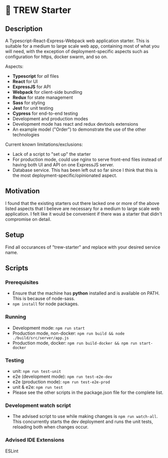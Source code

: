 # 🚀 TREW Starter 

## Description
A Typescript-React-Express-Webpack web application starter. This is suitable for a medium to large scale web app, containing most of what you will need, with the exception of deployment-specific aspects such as configuration for https, docker swarm, and so on.

Aspects:
* **Typescript** for *all* files
* **React** for UI
* **ExpressJS** for API
* **Webpack** for client-side bundling
* **Redux** for state management
* **Sass** for styling
* **Jest** for unit testing
* **Cypress** for end-to-end testing
* Development and production modes
* Development mode has react and redux devtools extensions
* An example model ("Order") to demonstrate the use of the other technologies

Current known limitations/exclusions:
* Lack of a script to "set up" the starter
* For production mode, could use nginx to serve front-end files instead of having both UI and API on one ExpressJS server.
* Database service. This has been left out so far since I think that this is the most deployment-specific/opinionated aspect.

## Motivation
I found that the existing starters out there lacked one or more of the above listed aspects that I believe are necessary for a medium to large scale web application. I felt like it would be convenient if there was a starter that didn't compromise on detail.

## Setup
Find all occurances of "trew-starter" and replace with your desired service name.

## Scripts

### Prerequisites
* Ensure that the machine has **python** installed and is available on PATH. This is because of node-sass.
* `npm install` for node packages.

### Running
* Development mode: `npm run start`
* Production mode, non-docker: `npm run build && node ./build/src/server/app.js`
* Production mode, docker: `npm run build-docker && npm run start-docker`

### Testing
* unit: `npm run test-unit`
* e2e (development mode): `npm run test-e2e-dev`
* e2e (production mode): `npm run test-e2e-prod`
* unit & e2e: `npm run test`
* Please see the other scripts in the package.json file for the complete list.

### Development watch script
* The advised script to use while making changes is `npm run watch-all`. This concurrently starts the dev deployment and runs the unit tests, reloading both when changes occur.

### Advised IDE Extensions

ESLint
